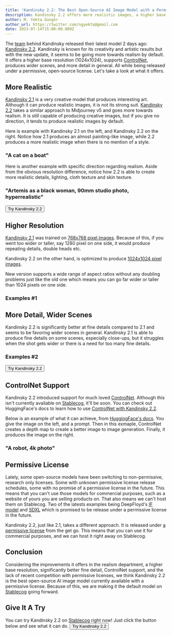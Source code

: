 ```yaml
---
title: 'Kandinsky 2.2: The Best Open-Source AI Image Model with a Permissive License'
description: Kandinsky 2.2 offers more realistic images, a higher base resolution (1024x1024), supports ControlNet, produces more detail and wider scenes.
author: M. Yekta Güngör
author_url: https://twitter.com/ngyekta@gmail.com
date: 2023-07-14T15:00:00.000Z
---
```


<script>
  import Button from '$lib/components/buttons/Button.svelte';
  import DocImage from '$lib/components/docs/DocImage.svelte';
</script>

The [team](https://github.com/ai-forever/Kandinsky-2#authors) behind Kandinsky released their latest model 2 days ago: [Kandinsky 2.2](https://github.com/ai-forever/Kandinsky-2). Kandinsky is known for its creativity and artistic results but with the new update, it seems to be going more towards realism by default. It offers a higher base resolution (1024x1024), supports [ControlNet](https://github.com/lllyasviel/ControlNet), produces wider scenes, and more detail in general. All while being released under a permissive, open-source license. Let's take a look at what it offers.

## More Realistic

[Kandinsky 2.1](https://stablecog.com/blog/kandinsky-v2-1-open-source-midjourney-alternative) is a very creative model that produces interesting art. Although it can produce realistic images, it is not its strong suit. [Kandinsky 2.2](https://github.com/ai-forever/Kandinsky-2) takes a similar approach to Midjourney v5 and goes more towards realism. It is still capable of producing creative images, but if you give no direction, it tends to produce realistic images by default.

Here is example with Kandinsky 2.1 on the left, and Kandinsky 2.2 on the right. Notice how 2.1 produces an almost painting-like image, while 2.2 produces a more realistic image when there is no mention of a style.

### "A cat on a boat"

<DocImage src="https://ba.stablecog.com/blog/a-cat-on-a-boat-kandinsky-2-1-vs-2-2.jpg" width="1664 " height="1248" alt="Kandinsky 2.1 vs 2.2: A cat on a boat" />

Here is another example with specific direction regarding realism. Aside from the obvious resolution difference, notice how 2.2 is able to create more realistic details, lighting, cloth texture and skin texture.

### "Artemis as a black woman, 90mm studio photo, hyperrealistic"

<DocImage src="https://ba.stablecog.com/blog/artemis-as-a-black-woman-kandinsky-2-1-vs-2-2.jpg" width="1664 " height="1248" alt="Kandinsky 2.1 vs 2.2: Artemis as a black woman, 90mm studio photo, hyperrealistic" />

<Button class='w-full mt-2 mb-2' href="https://stablecog.com/generate?mi=9fa49c00-109d-430f-9ddd-449f02e2c71a" target="_blank">
  Try Kandinsky 2.2
</Button>

## Higher Resolution

[Kandinsky 2.1](https://stablecog.com/blog/kandinsky-v2-1-open-source-midjourney-alternative) was trained on [768x768 pixel images](<(https://habr.com/ru/companies/sberbank/articles/747446/)>). Because of this, if you went too wider or taller, say 1280 pixel on one side, it would produce repeating details, double heads etc.

Kandinsky 2.2 on the other hand, is optimized to produce [1024x1024 pixel images](https://habr.com/ru/companies/sberbank/articles/747446/).

New version supports a wide range of aspect ratios without any doubling problems just like the old one which means you can go far wider or taller than 1024 pixels on one side.

### Examples #1

<DocImage src="https://ba.stablecog.com/blog/kandinsky-2-2-higher-resolution-v3.jpg" width="4096  " height="7428" alt="Kandinsky 2.2 High Resolution Examples" />

## More Detail, Wider Scenes

Kandinsky 2.2 is significantly better at fine details compared to 2.1 and seems to be favoring wider scenes in general. Kandinsky 2.1 is able to produce fine details on some scenes, especially close-ups, but it struggles when the shot gets wider or there is a need for too many fine details.

### Examples #2

<DocImage src="https://ba.stablecog.com/blog/kandinsky-2-2-wider-and-detailed-v3.jpg" width="4096  " height="5120" alt="Kandinsky 2.2 Wide & Detailed Examples" />

<Button class='w-full mt-2 mb-2' href="https://stablecog.com/generate?mi=9fa49c00-109d-430f-9ddd-449f02e2c71a" target="_blank">
  Try Kandinsky 2.2
</Button>

## ControlNet Support

Kandinsky 2.2 introduced support for much loved [ControlNet](https://github.com/lllyasviel/ControlNet). Although this isn't currently available on [Stablecog](https://stablecog.com/), it'll be soon. You can check out HuggingFace's docs to learn how to use [ControlNet with Kandinsky 2.2](https://huggingface.co/docs/diffusers/main/en/api/pipelines/kandinsky#imagetoimage-generation-with-controlnet-conditioning).

Below is an example of what it can achieve, from [HuggingFace's docs](https://huggingface.co/docs/diffusers/main/en/api/pipelines/kandinsky#imagetoimage-generation-with-controlnet-conditioning). You give the image on the left, and a prompt. Then in this exmaple, ControlNet creates a depth map to create a better image to image generation. Finally, it produces the image on the right.

### "A robot, 4k photo"

<DocImage src="https://ba.stablecog.com/blog/kandinsky-2-2-controlnet-huggingface-v2.jpg" width="1536 " height="768" alt="Kandinsky 2.2 with ControlNet from HuggingFace's example." />

## Permissive License

Lately, some open-source models have been switching to non-permissive, research only licenses. Some with unknown permissive license release schedules, some with no promise of a permissive license in the future. This means that you can't use those models for commercial purposes, such as a website of yours you are selling products on. That also means we can't host them on Stablecog. Two of the latests examples being DeepFloyd's [IF model](https://github.com/deep-floyd/IF/blob/develop/LICENSE-MODEL) and [SDXL](https://stability.ai/blog/sdxl-09-stable-diffusion) which is promised to be release under a permissive license in the future.

Kandinsky 2.2, just like 2.1, takes a different approach. It is released under [a permissive license](https://github.com/ai-forever/Kandinsky-2/blob/main/license) from the get go. This means that you can use it for commercial purposes, and we can host it right away on Stablecog.

<DocImage href="https://github.com/ai-forever/Kandinsky-2/blob/main/license" src="https://ba.stablecog.com/blog/kandinsky-2-2-license.png" width="2624  " height="1718" alt="Kandinsky 2.2 License" />

## Conclusion

Considering the improvements it offers in the realism department, a higher base resolution, significantly better fine detail, ControlNet support, and the lack of recent competition with permissive licenses, we think Kandinsky 2.2 is the best open-source AI image model currently available with a permissive license. Because of this, we are making it the default model on [Stablecog](https://stablecog.com/) going forward.

## Give It A Try

You can try Kandinsky 2.2 on [Stablecog](https://stablecog.com/) right now! Just click the button below and see what it can do.
<Button class='mt-4' href="https://stablecog.com/generate?mi=9fa49c00-109d-430f-9ddd-449f02e2c71a" target="_blank">
Try Kandinsky 2.2
</Button>
